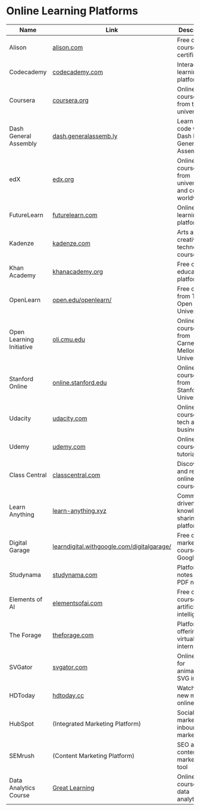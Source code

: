 
# Online Learning Platforms

| Name | Link | Description | Tags |
| ---- | ---- | ---- | ---- |
| Alison | [alison.com](https://alison.com/) | Free online courses and certifications | #OnlineLearning, #Free |
| Codecademy | [codecademy.com](https://www.codecademy.com/) | Interactive learning platform | #Interactive, #Coding |
| Coursera | [coursera.org](https://www.coursera.org/) | Online courses from top universities | #University, #Courses |
| Dash General Assembly | [dash.generalassemb.ly](https://dash.generalassemb.ly/) | Learn to code with Dash by General Assembly | #LearnToCode, #GeneralAssembly |
| edX | [edx.org](https://www.edx.org/) | Online courses from universities and colleges worldwide | #Universities, #Colleges, #Courses |
| FutureLearn | [futurelearn.com](https://www.futurelearn.com/) | Online learning platform | #OnlineLearning |
| Kadenze | [kadenze.com](https://www.kadenze.com/) | Arts and creative technology courses | #Arts, #CreativeTech |
| Khan Academy | [khanacademy.org](https://www.khanacademy.org/) | Free online education platform | #Free, #Education |
| OpenLearn | [open.edu/openlearn/](https://www.open.edu/openlearn/) | Free courses from The Open University | #Free, #OpenUniversity |
| Open Learning Initiative | [oli.cmu.edu](https://oli.cmu.edu/) | Online courses from Carnegie Mellon University | #CarnegieMellon, #Courses |
| Stanford Online | [online.stanford.edu](https://online.stanford.edu/) | Online courses from Stanford University | #Stanford, #Courses |
| Udacity | [udacity.com](https://www.udacity.com/) | Online courses in tech and business | #Tech, #Business |
| Udemy | [udemy.com](https://www.udemy.com/) | Online courses and tutorials | #Courses, #Tutorials |
| Class Central | [classcentral.com](https://classcentral.com/) | Discover and review online courses | #OnlineCourses, #Reviews |
| Learn Anything | [learn-anything.xyz](https://learn-anything.xyz/) | Community-driven knowledge sharing platform | #KnowledgeSharing, #Community |
| Digital Garage | [learndigital.withgoogle.com/digitalgarage/](https://learndigital.withgoogle.com/digitalgarage/) | Free digital marketing courses by Google | #DigitalMarketing, #FreeCourses |
| Studynama | [studynama.com](https://studynama.com/) | Platform for notes and PDF notes | #Notes, #StudyMaterials |
| Elements of AI | [elementsofai.com](https://www.elementsofai.com/) | Free online courses on artificial intelligence | #AI, #FreeCourses |
| The Forage | [theforage.com](https://theforage.com) | Platform offering free virtual internships | #Internships, #Free |
| SVGator | [svgator.com](https://www.svgator.com/) | Online tool for animating SVG images | #SVG, #Animation |
| HDToday | [hdtoday.cc](https://hdtoday.cc) | Watch free new movies online | #Movies, #Free |
| HubSpot | (Integrated Marketing Platform) | Social media marketing, inbound marketing | #Marketing, #HubSpot |
| SEMrush | (Content Marketing Platform) | SEO and content marketing tool | #SEO, #ContentMarketing |
| Data Analytics Course | [Great Learning](https://greatlearning.com) | Online course on data analytics | #DataAnalytics, #Courses |
